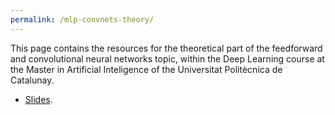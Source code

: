 ```yaml
---
permalink: /mlp-convnets-theory/
---
```


This page contains the resources for the theoretical part of the feedforward and convolutional neural networks topic, within the Deep Learning course at the Master in Artificial Inteligence of the Universitat Politècnica de Catalunay.

*  [Slides](http://upc-mai-dl.github.io/files/FNN_CNN.pptx).
